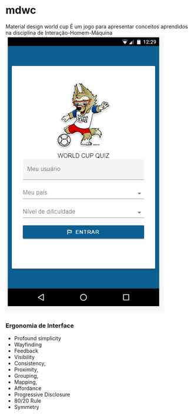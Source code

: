 # mdwc
Material design world cup
É um jogo para apresentar conceitos aprendidos na disciplina de Interação-Homem-Máquina
![exemple](https://github.com/NonatoDias/mdwc/blob/master/img/phone.PNG)

### Ergonomia de Interface
 - Profound simplicity 
 - Wayfinding
 - Feedback
 - Visibility 
 - Consistency, 
 - Proximity,
 - Grouping, 
 - Mapping, 
 - Affordance 
 - Progressive Disclosure
 - 80/20 Rule
 - Symmetry
